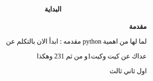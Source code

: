 <h1 style='text-align:center; font-family:arial;'> البداية </h1>

<h2 style='text-align:right; font-family:arial;'> مقدمة </h2>
<style>
* {
text-align:right;
font-family:Droid arabic Kufi;
font-size:18px;
}
</style>
<p style='text-align:right; font-family:Droid arabic Kufi; font-size:18px;'>
مقدمه : 
ابدأ الان بالتكلم عن python لما لها من اهمية 
</p>
<p>
عداك عن كيت وكيت1و من ثم 231 وهكذا

</p>

<ol>
<il> اول</il>
<il> ثاني</il>
<il> ثالث</il>

</ol>




